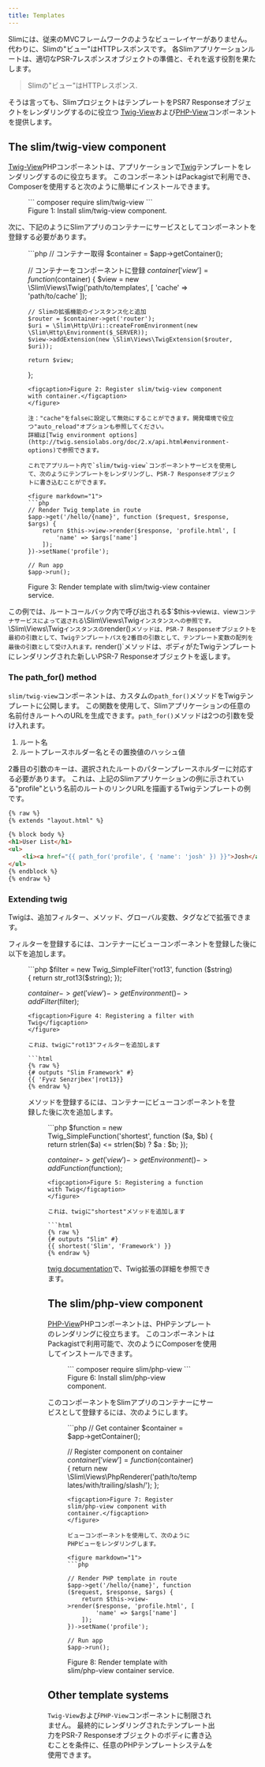 ```yaml
---
title: Templates
---
```


Slimには、従来のMVCフレームワークのようなビューレイヤーがありません。代わりに、Slimの"ビュー"はHTTPレスポンスです。
各Slimアプリケーションルートは、適切なPSR-7レスポンスオブジェクトの準備と、それを返す役割を果たします。

> Slimの"ビュー"はHTTPレスポンス.

そうは言っても、SlimプロジェクトはテンプレートをPSR7 Responseオブジェクトをレンダリングするのに役立つ
[Twig-View](#the-slimtwig-view-component)および[PHP-View](#the-slimphp-view-component)コンポーネントを提供します。

## The slim/twig-view component

[Twig-View][twigview]PHPコンポーネントは、アプリケーションで[Twig][twig]テンプレートをレンダリングするのに役立ちます。
このコンポーネントはPackagistで利用でき、Composerを使用すると次のように簡単にインストールできます。

[twigview]: https://github.com/slimphp/Twig-View
[twig]: http://twig.sensiolabs.org/

<figure markdown="1">
```
composer require slim/twig-view
```
<figcaption>Figure 1: Install slim/twig-view component.</figcaption>
</figure>

次に、下記のようにSlimアプリのコンテナーにサービスとしてコンポーネントを登録する必要があります。

<figure markdown="1">
```php
<?php
// アプリケーション作成
$app = new \Slim\App();

// コンテナー取得
$container = $app->getContainer();

// コンテナーをコンポーネントに登録
$container['view'] = function ($container) {
    $view = new \Slim\Views\Twig('path/to/templates', [
        'cache' => 'path/to/cache'
    ]);

    // Slimの拡張機能のインスタンス化と追加
    $router = $container->get('router');
    $uri = \Slim\Http\Uri::createFromEnvironment(new \Slim\Http\Environment($_SERVER));
    $view->addExtension(new \Slim\Views\TwigExtension($router, $uri));

    return $view;
};
```
<figcaption>Figure 2: Register slim/twig-view component with container.</figcaption>
</figure>

注："cache"をfalseに設定して無効にすることができます。開発環境で役立つ"auto_reload"オプションも参照してください。
詳細は[Twig environment options](http://twig.sensiolabs.org/doc/2.x/api.html#environment-options)で参照できます。

これでアプリルート内で`slim/twig-view`コンポーネントサービスを使用して、次のようにテンプレートをレンダリングし、PSR-7 Responseオブジェクトに書き込むことができます。

<figure markdown="1">
```php
// Render Twig template in route
$app->get('/hello/{name}', function ($request, $response, $args) {
    return $this->view->render($response, 'profile.html', [
        'name' => $args['name']
    ]);
})->setName('profile');

// Run app
$app->run();
```
<figcaption>Figure 3: Render template with slim/twig-view container service.</figcaption>
</figure>

この例では、ルートコールバック内で呼び出される$`$this->view`は、`view`コンテナサービスによって返される`\Slim\Views\Twig`インスタンスへの参照です。
`\Slim\Views\Twig`インスタンスの`render()`メソッドは、PSR-7 Responseオブジェクトを最初の引数として、Twigテンプレートパスを2番目の引数として、テンプレート変数の配列を最後の引数として受け入れます。`render()`メソッドは、ボディがたTwigテンプレートにレンダリングされた新しいPSR-7 Responseオブジェクトを返します。

### The path_for() method

`slim/twig-view`コンポーネントは、カスタムの`path_for()`メソッドをTwigテンプレートに公開します。
この関数を使用して、Slimアプリケーションの任意の名前付きルートへのURLを生成できます。`path_for()`メソッドは2つの引数を受け入れます。

1. ルート名
2. ルートプレースホルダー名とその置換値のハッシュ値

2番目の引数のキーは、選択されたルートのパターンプレースホルダーに対応する必要があります。
これは、上記のSlimアプリケーションの例に示されている"profile"という名前のルートのリンクURLを描画するTwigテンプレートの例です。

```html
{% raw %}
{% extends "layout.html" %}

{% block body %}
<h1>User List</h1>
<ul>
    <li><a href="{{ path_for('profile', { 'name': 'josh' }) }}">Josh</a></li>
</ul>
{% endblock %}
{% endraw %}
```

### Extending twig
Twigは、追加フィルター、メソッド、グローバル変数、タグなどで拡張できます。

フィルターを登録するには、コンテナーにビューコンポーネントを登録した後に以下を追加します。

<figure markdown="1">
```php
$filter = new Twig_SimpleFilter('rot13', function ($string) {
  return str_rot13($string);
});

$container->get('view')->getEnvironment()->addFilter($filter);
```
<figcaption>Figure 4: Registering a filter with Twig</figcaption>
</figure>

これは、twigに"rot13"フィルターを追加します

```html
{% raw %}
{# outputs "Slim Framework" #}
{{ 'Fyvz Senzrjbex'|rot13}}
{% endraw %}
```

メソッドを登録するには、コンテナーにビューコンポーネントを登録した後に次を追加します。

<figure markdown="1">
```php
$function = new Twig_SimpleFunction('shortest', function ($a, $b) {
  return strlen($a) <= strlen($b) ? $a : $b;
});

$container->get('view')->getEnvironment()->addFunction($function);
```
<figcaption>Figure 5: Registering a function with Twig</figcaption>
</figure>

これは、twigに"shortest"メソッドを追加します

```html
{% raw %}
{# outputs "Slim" #}
{{ shortest('Slim', 'Framework') }}
{% endraw %}
```

[twig documentation](https://twig.symfony.com/doc/2.x/advanced.html#creating-an-extension)で、Twig拡張の詳細を参照できます。

## The slim/php-view component

[PHP-View][phpview]PHPコンポーネントは、PHPテンプレートのレンダリングに役立ちます。
このコンポーネントはPackagistで利用可能で、次のようにComposerを使用してインストールできます。

[phpview]: https://github.com/slimphp/PHP-View

<figure markdown="1">
```
composer require slim/php-view
```
<figcaption>Figure 6: Install slim/php-view component.</figcaption>
</figure>

このコンポーネントをSlimアプリのコンテナーにサービスとして登録するには、次のようにします。

<figure markdown="1">
```php
<?php
// Create app
$app = new \Slim\App();

// Get container
$container = $app->getContainer();

// Register component on container
$container['view'] = function ($container) {
    return new \Slim\Views\PhpRenderer('path/to/templates/with/trailing/slash/');
};
```
<figcaption>Figure 7: Register slim/php-view component with container.</figcaption>
</figure>

ビューコンポーネントを使用して、次のようにPHPビューをレンダリングします。

<figure markdown="1">
```php

// Render PHP template in route
$app->get('/hello/{name}', function ($request, $response, $args) {
    return $this->view->render($response, 'profile.html', [
        'name' => $args['name']
    ]);
})->setName('profile');

// Run app
$app->run();
```
<figcaption>Figure 8: Render template with slim/php-view container service.</figcaption>
</figure>

## Other template systems

`Twig-View`および`PHP-View`コンポーネントに制限されません。
最終的にレンダリングされたテンプレート出力をPSR-7 Responseオブジェクトのボディに書き込むことを条件に、任意のPHPテンプレートシステムを使用できます。
